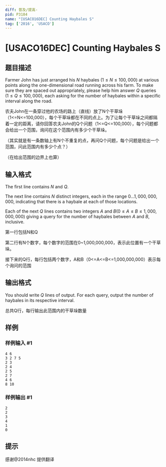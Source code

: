```yaml
---
diff: 普及/提高-
pid: P3184
name: "[USACO16DEC] Counting Haybales S"
tag: ['2016', 'USACO']
---
```

# [USACO16DEC] Counting Haybales S
## 题目描述

Farmer John has just arranged his $N$ haybales ($1 \leq N \leq 100,000$) at various points along the one-dimensional road running across his farm.  To make sure they are spaced out appropriately, please help him answer $Q$ queries ($1 \leq Q \leq 100,000$), each asking for the number of haybales within a specific interval along the road.

农夫John在一条穿过他的农场的路上（直线）放了N个干草垛（1<=N<=100,000），每个干草垛都在不同的点上。为了让每个干草垛之间都隔着一定的距离，请你回答农夫John的Q个问题（1<=Q<=100,000），每个问题都会给出一个范围，询问在这个范围内有多少个干草垛。


（其实就是有一条数轴上有N个不重复的点，再问Q个问题，每个问题是给出一个范围，问此范围内有多少个点？）


（在给出范围的边界上也算）

## 输入格式

The first line contains $N$ and $Q$.


The next line contains $N$ distinct integers, each in the range $0 \ldots 1,000,000,000$, indicating that there is a haybale at each of those locations.


Each of the next $Q$ lines contains two integers $A$ and $B$($0 \leq A \leq B \leq 1,000,000,000$) giving a query for the number of haybales between $A$ and $B$, inclusive.

第一行包括N和Q


第二行有N个数字，每个数字的范围在0~1,000,000,000，表示此位置有一个干草垛。


接下来的Q行，每行包括两个数字，A和B（0<=A<=B<=1,000,000,000）表示每个询问的范围

## 输出格式

You should write $Q$ lines of output.  For each query, output the number of haybales in its respective interval.

总共Q行，每行输出此范围内的干草垛数量

## 样例

### 样例输入 #1
```
4 6
3 2 7 5
2 3
2 4
2 5
2 7
4 6
8 10
```
### 样例输出 #1
```
2
2
3
4
1
0
```
## 提示

感谢@2014nhc 提供翻译

